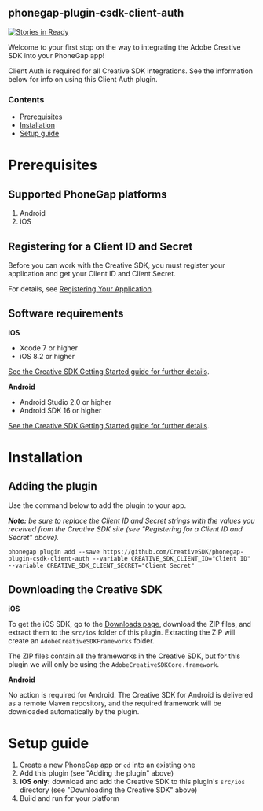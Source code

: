 <!--
#
# Licensed to the Apache Software Foundation (ASF) under one
# or more contributor license agreements.  See the NOTICE file
# distributed with this work for additional information
# regarding copyright ownership.  The ASF licenses this file
# to you under the Apache License, Version 2.0 (the
# "License"); you may not use this file except in compliance
# with the License.  You may obtain a copy of the License at
#
# http://www.apache.org/licenses/LICENSE-2.0
#
# Unless required by applicable law or agreed to in writing,
# software distributed under the License is distributed on an
# "AS IS" BASIS, WITHOUT WARRANTIES OR CONDITIONS OF ANY
#  KIND, either express or implied.  See the License for the
# specific language governing permissions and limitations
# under the License.
#
-->

phonegap-plugin-csdk-client-auth
------------------------

[![Stories in Ready](https://badge.waffle.io/CreativeSDK/phonegap-plugin-csdk-client-auth.png?label=ready&title=Ready)](http://waffle.io/CreativeSDK/phonegap-plugin-csdk-client-auth)

Welcome to your first stop on the way to integrating the Adobe Creative SDK into your PhoneGap app!

Client Auth is required for all Creative SDK integrations. See the information below for info on using this Client Auth plugin.

### Contents

- [Prerequisites](#prereqs)
- [Installation](#install)
- [Setup guide](#setup)


<a name="prereqs"></a>
# Prerequisites

## Supported PhoneGap platforms

1. Android
1. iOS

## Registering for a Client ID and Secret

Before you can work with the Creative SDK, you must register your application and get your Client ID and Client Secret. 

For details, see [Registering Your Application](https://creativesdk.adobe.com/docs/ios/#/articles/gettingstarted/index.html#register_application).

## Software requirements

**iOS**

- Xcode 7 or higher
- iOS 8.2 or higher

[See the Creative SDK Getting Started guide for further details](https://creativesdk.adobe.com/docs/ios/#/articles/gettingstarted/index.html#prerequisites).

**Android**

- Android Studio 2.0 or higher
- Android SDK 16 or higher

[See the Creative SDK Getting Started guide for further details](https://creativesdk.adobe.com/docs/android/#/articles/gettingstarted/index.html#prerequisites).


<a name="install"></a>
# Installation

## Adding the plugin

Use the command below to add the plugin to your app.

_**Note:** be sure to replace the Client ID and Secret strings with the values you received from the Creative SDK site (see "Registering for a Client ID and Secret" above)._

```
phonegap plugin add --save https://github.com/CreativeSDK/phonegap-plugin-csdk-client-auth --variable CREATIVE_SDK_CLIENT_ID="Client ID" --variable CREATIVE_SDK_CLIENT_SECRET="Client Secret"
```

## Downloading the Creative SDK

**iOS** 

To get the iOS SDK, go to the [Downloads page](https://creativesdk.adobe.com/downloads.html), download the ZIP files, and extract them to the `src/ios` folder of this plugin. Extracting the ZIP will create an `AdobeCreativeSDKFrameworks` folder. 

The ZIP files contain all the frameworks in the Creative SDK, but for this plugin we will only be using the `AdobeCreativeSDKCore.framework`.


**Android** 

No action is required for Android. The Creative SDK for Android is delivered as a remote Maven repository, and the required framework will be downloaded automatically by the plugin.


<a name="setup"></a>
# Setup guide

1. Create a new PhoneGap app or `cd` into an existing one
1. Add this plugin (see "Adding the plugin" above)
1. **iOS only:** download and add the Creative SDK to this plugin's `src/ios` directory (see "Downloading the Creative SDK" above)
1. Build and run for your platform